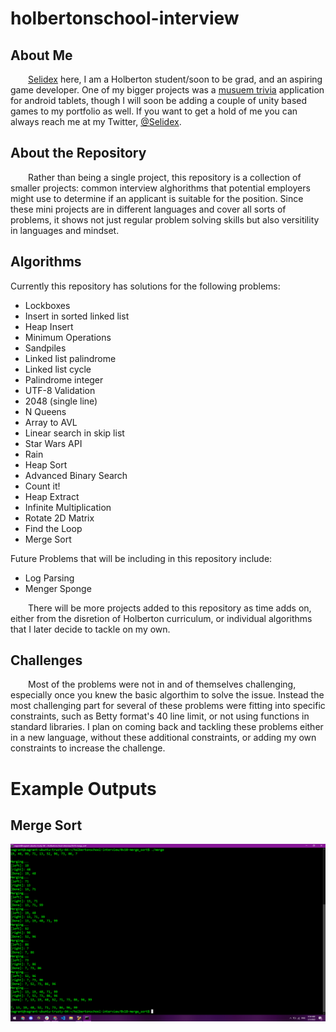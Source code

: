 # holbertonschool-interview
## About Me
&ensp;&ensp;&ensp;&ensp;[Selidex](https://www.linkedin.com/in/selidex-parnell-6469a613b/) here, I am a Holberton student/soon to be grad, and an aspiring game developer. One of my bigger projects was a 
[musuem trivia](https://github.com/BenDoschGit/scavenger_hunt_and_trivia) application for android tablets, though I will soon be adding a couple of unity based games to my portfolio as well. If you want to get a hold of me you can always reach me at my Twitter, [@Selidex](https://twitter.com/Selidex).

## About the Repository
&ensp;&ensp;&ensp;&ensp;Rather than being a single project, this repository is a collection of smaller projects: common interview alghorithms that potential employers might use to determine if an applicant is suitable for the position. Since these mini projects are in different languages and cover all sorts of problems, it shows not just regular problem solving skills but also versitility in languages and mindset. 

## Algorithms 
Currently this repository has solutions for the following problems:
- Lockboxes
- Insert in sorted linked list
- Heap Insert
- Minimum Operations
- Sandpiles
- Linked list palindrome
- Linked list cycle
- Palindrome integer
- UTF-8 Validation
- 2048 (single line)
- N Queens
- Array to AVL
- Linear search in skip list
- Star Wars API
- Rain
- Heap Sort
- Advanced Binary Search
- Count it!
- Heap Extract
- Infinite Multiplication
- Rotate 2D Matrix
- Find the Loop
- Merge Sort

Future Problems that will be including in this repository include:
- Log Parsing
- Menger Sponge

&ensp;&ensp;&ensp;&ensp;There will be more projects added to this repository as time adds on, either from the disretion of Holberton curriculum, or individual algorithms that I later decide to tackle on my own.

## Challenges
&ensp;&ensp;&ensp;&ensp;Most of the problems were not in and of themselves challenging, especially once you knew the basic algorthim to solve the issue. Instead the most challenging part for several of these problems were fitting into specific constraints, such as Betty format's 40 line limit, or not using functions in standard libraries. I plan on coming back and tackling these problems either in a new language, without these additional constraints, or adding my own constraints to increase the challenge.
# Example Outputs
## Merge Sort
![Merge sort](./images/merge_sort.png)
